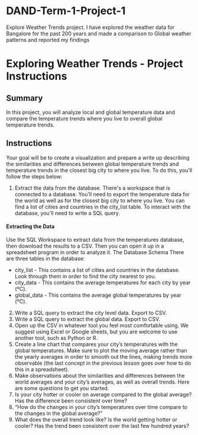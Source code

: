 # DAND-Term-1-Project-1
Explore Weather Trends project. I have explored the weather data for Bangalore for the past 200 years and made a comparison to Global weather patterns and reported my findings

# Exploring Weather Trends - Project Instructions

## Summary
In this project, you will analyze local and global temperature data and compare the temperature trends where you live to overall global temperature trends.

## Instructions
Your goal will be to create a visualization and prepare a write up describing the similarities and differences between global temperature trends and temperature trends in the closest big city to where you live. To do this, you’ll follow the steps below:
1. Extract the data from the database. There's a workspace that is connected to a database. You’ll need to export the temperature data for the world as well as for the closest big city to where you live. You can find a list of cities and countries in the city_list table. To interact with the database, you'll need to write a SQL query.

#### Extracting the Data
Use the SQL Workspace to extract data from the temperatures database, then download the results to a CSV. Then you can open it up in a spreadsheet program in order to analyze it.
The Database Schema
There are three tables in the database:
- city_list - This contains a list of cities and countries in the database. Look through them in order to find the city nearest to you.
- city_data - This contains the average temperatures for each city by year (ºC).
- global_data - This contains the average global temperatures by year (ºC).

2. Write a SQL query to extract the city level data. Export to CSV.
3. Write a SQL query to extract the global data. Export to CSV.
4. Open up the CSV in whatever tool you feel most comfortable using. We suggest using Excel or Google sheets, but you are welcome to use another tool, such as Python or R.
5. Create a line chart that compares your city’s temperatures with the global temperatures. Make sure to plot the moving average rather than the yearly averages in order to smooth out the lines, making trends more observable (the last concept in the previous lesson goes over how to do this in a spreadsheet).
6. Make observations about the similarities and differences between the world averages and your city’s averages, as well as overall trends. Here are some questions to get you started.
7. Is your city hotter or cooler on average compared to the global average? Has the difference been consistent over time?
8. “How do the changes in your city’s temperatures over time compare to the changes in the global average?”
9. What does the overall trend look like? Is the world getting hotter or cooler? Has the trend been consistent over the last few hundred years?

